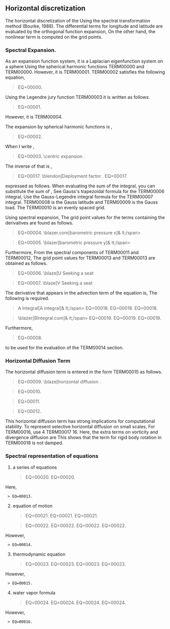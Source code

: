 ## Horizontal discretization

The horizontal discretization of the
Using the spectral transformation method (Bourke, 1988).
The differential terms for longitude and latitude are evaluated by the orthogonal function expansion,
On the other hand, the nonlinear term is computed on the grid points.

### Spectral Expansion.

As an expansion function system, it is a Laplacian eigenfunction system on a sphere
Using the spherical harmonic functions TERM00000 and TERM00000.
However, it is TERM00001.
TERM00002 satisfies the following equation,

> EQ=00000.

Using the Legendre jury function TERM00003 it is written as follows.

> EQ=00001.

However, it is TERM00004.

The expansion by spherical harmonic functions is ,

> EQ=00002.

When I write ,

> EQ=00003.
> <span id="spherical expansion" label="spherical expansion">\centric expansion </span>.

The inverse of that is ,

> EQ=00017. 
> <span id="Deployment factor" label="Deployment factor">\blendon[Deployment factor </span>.
> EQ=00017.

expressed as follows.
When evaluating the sum of the integral, you can substitute the sum of ,
See Gauss's trapezoidal formula for the TERM00006 integral,
Use the Gauss-Legendre integral formula for the TERM00007 integral.
TERM00008 is the Gauss latitude and TERM00009 is the Gauss load.
The TERM00010 is an evenly spaced grid.

Using spectral expansion,
The grid point values for the terms containing the derivatives are found as follows.

> EQ=00004.
> <span id="barometric pressure x" label="barometric pressure x">\blazer.com[barometric pressure x]& lt;/span>

> EQ=00005.
> <span id="barometric pressure y" label="barometric pressure y">\blazer[barometric pressure y]& lt;/span>

Furthermore,
From the spectral components of TERM00011 and TERM00012,
The grid point values for TERM00013 and TERM00013 are obtained as follows.

> EQ=00006.
> <span id="Seeking U" label="Seeking U" >\blaze[U Seeking a seat

> EQ=00007.
> <span id="Ask for V" label="Ask for V" >\blaze[V Seeking a seat

The derivative that appears in the advection term of the equation is,
The following is required.

> <span id="A integral" label="A integral" label="A integral">A Integral\[A integral]& lt;/span>
> EQ=00018. 
> EQ=00018. 
> EQ=00018.

> <span id="BIntegral" label="BIntegral">\blazer[BIntegral\.com]& lt;/span>
> EQ=00019. 
> EQ=00019. 
> EQ=00019.

Furthermore,

> EQ=00008.

to be used for the evaluation of the TERM00014 section.

### Horizontal Diffusion Term

The horizontal diffusion term is entered in the form TERM00015 as follows.

> EQ=00009.
> <span id="Horizontal Diffusion" label="Horizontal Diffusion">\blaze[horizontal diffusion </span>.

> EQ=00010.

> EQ=00011.

> EQ=00012.

This horizontal diffusion term has strong implications for computational stability.
To represent selective horizontal diffusion on small scales,
For TERM00016, use 4 TERM00017 16.
Here, the extra terms on vorticity and divergence diffusion are
This shows that the term for rigid body rotation in TERM00018 is not damped.

### Spectral representation of equations

1. a series of equations
     
     > EQ=00020. 
     > EQ=00020.
     
 Here,
     
     > EQ=00013.

2. equation of motion
     
     > EQ=00021. 
     > EQ=00021. 
     > EQ=00021.
     
     > EQ=00022. 
     > EQ=00022. 
     > EQ=00022. 
     > EQ=00022.
     
 However,
     
     > EQ=00014.

3. thermodynamic equation
     
     > EQ=00023. 
     > EQ=00023. 
     > EQ=00023. 
     > EQ=00023.
     
 However,
     
     > EQ=00015.

4. water vapor formula
     
     > EQ=00024. 
     > EQ=00024. 
     > EQ=00024. 
     > EQ=00024.
     
 However,
     
     > EQ=00016.

